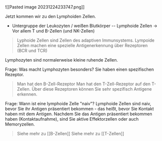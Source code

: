 ![[Pasted image 20231224233747.png]]

Jetzt kommen wir zu den Lymphoiden Zellen.

- Untergruppe der Leukozyten / weißen Blutkörper
-- Lymphoide Zellen -> Vor allem T und B-Zellen (und NK-Zellen)
> Lyphoide Zellen sind Zellen des adaptiven Immunsystems.
> Lympoide Zellen machen eine spezielle Antigenerkennung über Rezeptoren (BCR und TCR)

Lymphozyten sind normalerweise kleine ruhende Zellen.

Frage: Was macht Lymphozyten besonders?
Sie haben einen spezifischen Rezeptor.
> Man hat den B-Zell-Rezeptor
> Man hat den T-Zell-Rezeptor auf den T-Zellen.
Über diese Rezeptoren können Sie sehr spezifisch Antigene erkennen.

Frage: Wann ist eine lymphoide Zelle "naiv"?
Lymphoide Zellen sind naiv, bevor Sie ihr Antigen präsentiert bekommen - das heißt, bevor Sie Kontakt haben mit dem Antigen.
Nachdem Sie das Antigen präsentiert bekommen haben (Kontaktaufnahme), sind Sie aktive Effektorzellen oder auch Memoryzellen.

> Siehe mehr zu [[B-Zellen]]
> Siehe mehr zu [[T-Zellen]]
